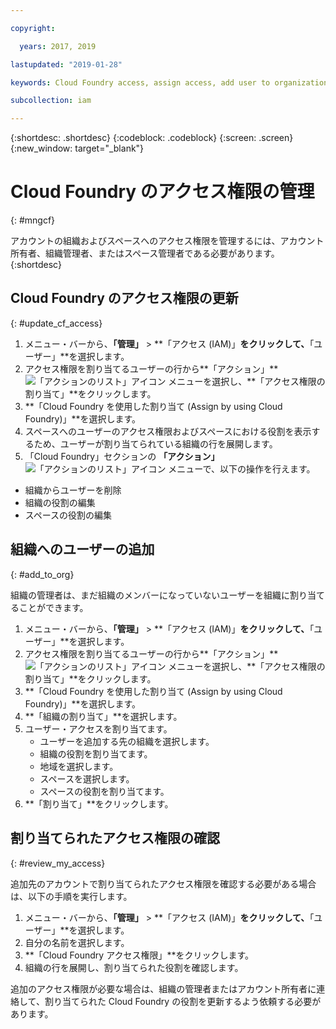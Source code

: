 ```yaml
---

copyright:

  years: 2017, 2019

lastupdated: "2019-01-28"

keywords: Cloud Foundry access, assign access, add user to organization, Cloud Foundry roles

subcollection: iam

---
```


{:shortdesc: .shortdesc}
{:codeblock: .codeblock}
{:screen: .screen}
{:new_window: target="_blank"}

# Cloud Foundry のアクセス権限の管理
{: #mngcf}

アカウントの組織およびスペースへのアクセス権限を管理するには、アカウント所有者、組織管理者、またはスペース管理者である必要があります。
{:shortdesc}

## Cloud Foundry のアクセス権限の更新
{: #update_cf_access}

1. メニュー・バーから、**「管理」** &gt; **「アクセス (IAM)」**をクリックして、**「ユーザー」**を選択します。
2. アクセス権限を割り当てるユーザーの行から**「アクション」** ![「アクションのリスト」アイコン](../icons/action-menu-icon.svg) メニューを選択し、**「アクセス権限の割り当て」**をクリックします。
3. **「Cloud Foundry を使用した割り当て (Assign by using Cloud Foundry)」**を選択します。
4. スペースへのユーザーのアクセス権限およびスペースにおける役割を表示するため、ユーザーが割り当てられている組織の行を展開します。
5. 「Cloud Foundry」セクションの **「アクション」** ![「アクションのリスト」アイコン](../icons/action-menu-icon.svg) メニューで、以下の操作を行えます。

  * 組織からユーザーを削除
  * 組織の役割の編集
  * スペースの役割の編集

## 組織へのユーザーの追加
{: #add_to_org}

組織の管理者は、まだ組織のメンバーになっていないユーザーを組織に割り当てることができます。

1. メニュー・バーから、**「管理」** &gt; **「アクセス (IAM)」**をクリックして、**「ユーザー」**を選択します。
2. アクセス権限を割り当てるユーザーの行から**「アクション」** ![「アクションのリスト」アイコン](../icons/action-menu-icon.svg) メニューを選択し、**「アクセス権限の割り当て」**をクリックします。
3. **「Cloud Foundry を使用した割り当て (Assign by using Cloud Foundry)」**を選択します。
4. **「組織の割り当て」**を選択します。
5. ユーザー・アクセスを割り当てます。
   * ユーザーを追加する先の組織を選択します。
   * 組織の役割を割り当てます。
   * 地域を選択します。
   * スペースを選択します。
   * スペースの役割を割り当てます。
7. **「割り当て」**をクリックします。

## 割り当てられたアクセス権限の確認
{: #review_my_access}

追加先のアカウントで割り当てられたアクセス権限を確認する必要がある場合は、以下の手順を実行します。

1. メニュー・バーから、**「管理」** &gt; **「アクセス (IAM)」**をクリックして、**「ユーザー」**を選択します。
2. 自分の名前を選択します。
3. **「Cloud Foundry アクセス権限」**をクリックします。
3. 組織の行を展開し、割り当てられた役割を確認します。

追加のアクセス権限が必要な場合は、組織の管理者またはアカウント所有者に連絡して、割り当てられた Cloud Foundry の役割を更新するよう依頼する必要があります。
